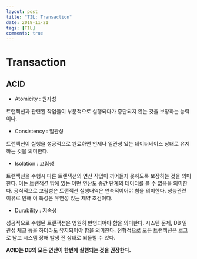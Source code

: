 ```yaml
---
layout: post
title: "TIL: Transaction"
date: 2018-11-21
tags: [TIL]
comments: true
---
```


# Transaction

## ACID

- Atomicity : 원자성

트랜잭션과 관련된 작업들이 부분적으로 실행되다가 중단되지 않는 것을 보장하는 능력이다.

- Consistency : 일관성

트랜잭션이 실행을 성공적으로 완료하면 언제나 일관성 있는 데이터베이스 상태로 유지하는 것을 의미한다.

- Isolation : 고립성

트랜잭션을 수행시 다른 트랜잭션의 연산 작업이 끼어들지 못하도록 보장하는 것을 의미한다. 이는 트랜잭션 밖에 있는 어떤 연산도 중간 단계의 데이터를 볼 수 없음을 의미한다. 공식적으로 고립성은 트랜잭션 실행내역은 연속적이어야 함을 의미한다. 성능관련 이유로 인해 이 특성은 유연성 있는 제약 조건이다.

- Durability : 지속성

성공적으로 수행된 트랜잭션은 영원히 반영되어야 함을 의미한다. 시스템 문제, DB 일관성 체크 등을 하더라도 유지되어야 함을 의미한다. 전형적으로 모든 트랜잭션은 로그로 남고 시스템 장애 발생 전 상태로 되돌릴 수 있다.

**ACID는 DB의 모든 연산이 한번에 실행되는 것을 권장한다.**
